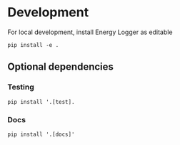 # Development

For local development, install Energy Logger as editable

```console
pip install -e .
```

## Optional dependencies


### Testing

```console
pip install '.[test].
```

### Docs

```console
pip install '.[docs]'
```